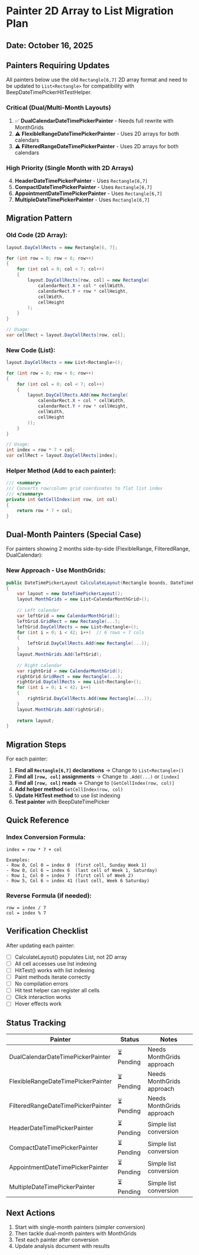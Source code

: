 # Painter 2D Array to List<Rectangle> Migration Plan

## Date: October 16, 2025

## Painters Requiring Updates

All painters below use the old `Rectangle[6,7]` 2D array format and need to be updated to `List<Rectangle>` for compatibility with BeepDateTimePickerHitTestHelper.

### Critical (Dual/Multi-Month Layouts)
1. ✅ **DualCalendarDateTimePickerPainter** - Needs full rewrite with MonthGrids
2. ⚠️ **FlexibleRangeDateTimePickerPainter** - Uses 2D arrays for both calendars
3. ⚠️ **FilteredRangeDateTimePickerPainter** - Uses 2D arrays for both calendars

### High Priority (Single Month with 2D Arrays)
4. **HeaderDateTimePickerPainter** - Uses `Rectangle[6,7]`
5. **CompactDateTimePickerPainter** - Uses `Rectangle[6,7]`
6. **AppointmentDateTimePickerPainter** - Uses `Rectangle[6,7]`
7. **MultipleDateTimePickerPainter** - Uses `Rectangle[6,7]`

## Migration Pattern

### Old Code (2D Array):
```csharp
layout.DayCellRects = new Rectangle[6, 7];

for (int row = 0; row < 6; row++)
{
    for (int col = 0; col < 7; col++)
    {
        layout.DayCellRects[row, col] = new Rectangle(
            calendarRect.X + col * cellWidth,
            calendarRect.Y + row * cellHeight,
            cellWidth,
            cellHeight
        );
    }
}

// Usage:
var cellRect = layout.DayCellRects[row, col];
```

### New Code (List):
```csharp
layout.DayCellRects = new List<Rectangle>();

for (int row = 0; row < 6; row++)
{
    for (int col = 0; col < 7; col++)
    {
        layout.DayCellRects.Add(new Rectangle(
            calendarRect.X + col * cellWidth,
            calendarRect.Y + row * cellHeight,
            cellWidth,
            cellHeight
        ));
    }
}

// Usage:
int index = row * 7 + col;
var cellRect = layout.DayCellRects[index];
```

### Helper Method (Add to each painter):
```csharp
/// <summary>
/// Converts row/column grid coordinates to flat list index
/// </summary>
private int GetCellIndex(int row, int col)
{
    return row * 7 + col;
}
```

## Dual-Month Painters (Special Case)

For painters showing 2 months side-by-side (FlexibleRange, FilteredRange, DualCalendar):

### New Approach - Use MonthGrids:
```csharp
public DateTimePickerLayout CalculateLayout(Rectangle bounds, DateTimePickerProperties properties)
{
    var layout = new DateTimePickerLayout();
    layout.MonthGrids = new List<CalendarMonthGrid>();
    
    // Left calendar
    var leftGrid = new CalendarMonthGrid();
    leftGrid.GridRect = new Rectangle(...);
    leftGrid.DayCellRects = new List<Rectangle>();
    for (int i = 0; i < 42; i++)  // 6 rows × 7 cols
    {
        leftGrid.DayCellRects.Add(new Rectangle(...));
    }
    layout.MonthGrids.Add(leftGrid);
    
    // Right calendar
    var rightGrid = new CalendarMonthGrid();
    rightGrid.GridRect = new Rectangle(...);
    rightGrid.DayCellRects = new List<Rectangle>();
    for (int i = 0; i < 42; i++)
    {
        rightGrid.DayCellRects.Add(new Rectangle(...));
    }
    layout.MonthGrids.Add(rightGrid);
    
    return layout;
}
```

## Migration Steps

For each painter:

1. **Find all `Rectangle[6,7]` declarations** → Change to `List<Rectangle>()`
2. **Find all `[row, col]` assignments** → Change to `.Add(...)` or `[index]`
3. **Find all `[row, col]` reads** → Change to `[GetCellIndex(row, col)]`
4. **Add helper method** `GetCellIndex(row, col)`
5. **Update HitTest method** to use list indexing
6. **Test painter** with BeepDateTimePicker

## Quick Reference

### Index Conversion Formula:
```
index = row * 7 + col

Examples:
- Row 0, Col 0 → index 0  (first cell, Sunday Week 1)
- Row 0, Col 6 → index 6  (last cell of Week 1, Saturday)
- Row 1, Col 0 → index 7  (first cell of Week 2)
- Row 5, Col 6 → index 41 (last cell, Week 6 Saturday)
```

### Reverse Formula (if needed):
```
row = index / 7
col = index % 7
```

## Verification Checklist

After updating each painter:

- [ ] CalculateLayout() populates List<Rectangle>, not 2D array
- [ ] All cell accesses use list indexing
- [ ] HitTest() works with list indexing
- [ ] Paint methods iterate correctly
- [ ] No compilation errors
- [ ] Hit test helper can register all cells
- [ ] Click interaction works
- [ ] Hover effects work

## Status Tracking

| Painter | Status | Notes |
|---------|--------|-------|
| DualCalendarDateTimePickerPainter | ⏳ Pending | Needs MonthGrids approach |
| FlexibleRangeDateTimePickerPainter | ⏳ Pending | Needs MonthGrids approach |
| FilteredRangeDateTimePickerPainter | ⏳ Pending | Needs MonthGrids approach |
| HeaderDateTimePickerPainter | ⏳ Pending | Simple list conversion |
| CompactDateTimePickerPainter | ⏳ Pending | Simple list conversion |
| AppointmentDateTimePickerPainter | ⏳ Pending | Simple list conversion |
| MultipleDateTimePickerPainter | ⏳ Pending | Simple list conversion |

## Next Actions

1. Start with single-month painters (simpler conversion)
2. Then tackle dual-month painters with MonthGrids
3. Test each painter after conversion
4. Update analysis document with results

